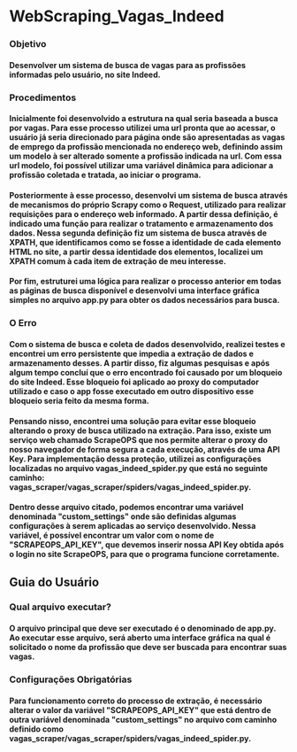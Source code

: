# WebScraping_Vagas_Indeed
### Objetivo
#### Desenvolver um sistema de busca de vagas para as profissões informadas pelo usuário, no site Indeed.
### Procedimentos
#### Inicialmente foi desenvolvido a estrutura na qual seria baseada a busca por vagas. Para esse processo utilizei uma url pronta que ao acessar, o usuário já seria direcionado para página onde são apresentadas as vagas de emprego da profissão mencionada no endereço web, definindo assim um modelo à ser alterado somente a profissão indicada na url. Com essa url modelo, foi possível utilizar uma variável dinâmica para adicionar a profissão coletada e tratada, ao iniciar o programa.
#### Posteriormente à esse processo, desenvolvi um sistema de busca através de mecanismos do próprio Scrapy como o Request, utilizado para realizar requisições para o endereço web informado. A partir dessa definição, é indicado uma função para realizar o tratamento e armazenamento dos dados. Nessa segunda definição fiz um sistema de busca através de XPATH, que identificamos como se fosse a identidade de cada elemento HTML no site, a partir dessa identidade dos elementos, localizei um XPATH comum à cada item de extração de meu interesse.
#### Por fim, estruturei uma lógica para realizar o processo anterior em todas as páginas de busca disponível e desenvolvi uma interface gráfica simples no arquivo app.py para obter os dados necessários para busca.
### O Erro
#### Com o sistema de busca e coleta de dados desenvolvido, realizei testes e encontrei um erro persistente que impedia a extração de dados e armazenamento desses. A partir disso, fiz algumas pesquisas e após algum tempo concluí que o erro encontrado foi causado por um bloqueio do site Indeed. Esse bloqueio foi aplicado ao proxy do computador utilizado e caso o app fosse executado em outro dispositivo esse bloqueio seria feito da mesma forma.
#### Pensando nisso, encontrei uma solução para evitar esse bloqueio alterando o proxy de busca utilizado na extração. Para isso, existe um serviço web chamado ScrapeOPS que nos permite alterar o proxy do nosso navegador de forma segura a cada execução, através de uma API Key. Para implementação dessa proteção, utilizei as configurações localizadas no arquivo vagas_indeed_spider.py que está no seguinte caminho: vagas_scraper/vagas_scraper/spiders/vagas_indeed_spider.py.
#### Dentro desse arquivo citado, podemos encontrar uma variável denominada "custom_settings" onde são definidas algumas configurações à serem aplicadas ao serviço desenvolvido. Nessa variável, é possível encontrar um valor com o nome de "SCRAPEOPS_API_KEY", que devemos inserir nossa API Key obtida após o login no site ScrapeOPS, para que o programa funcione corretamente.
## Guia do Usuário
### Qual arquivo executar?
#### O arquivo principal que deve ser executado é o denominado de app.py. Ao executar esse arquivo, será aberto uma interface gráfica na qual é solicitado o nome da profissão que deve ser buscada para encontrar suas vagas.
### Configurações Obrigatórias
#### Para funcionamento correto do processo de extração, é necessário alterar o valor da variável "SCRAPEOPS_API_KEY" que está dentro de outra variável denominada "custom_settings" no arquivo com caminho definido como vagas_scraper/vagas_scraper/spiders/vagas_indeed_spider.py.
